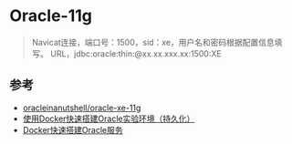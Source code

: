 # Oracle-11g

> Navicat连接，端口号：1500，sid：xe，用户名和密码根据配置信息填写。
> URL，jdbc:oracle:thin:@xx.xx.xxx.xx:1500:XE

## 参考

- [oracleinanutshell/oracle-xe-11g](https://hub.docker.com/r/oracleinanutshell/oracle-xe-11g)
- [使用Docker快速搭建Oracle实验环境（持久化）](https://blog.csdn.net/hl449006540/article/details/124993749?spm=1001.2014.3001.5506)
- [Docker快速搭建Oracle服务](https://blog.csdn.net/m0_37613503/article/details/113837027?spm=1001.2014.3001.5506)
